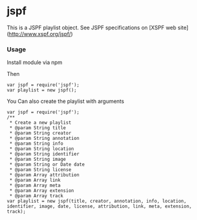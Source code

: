 # jspf

This is a JSPF playlist object.
See JSPF specifications on [XSPF web site] (http://www.xspf.org/jspf/)

### Usage

Install module via npm

Then

```node
var jspf = require('jspf');
var playlist = new jspf();
```

You Can also create the playlist with arguments
```node
var jspf = require('jspf');
/**
 * Create a new playlist
 * @param String title
 * @param String creator
 * @param String annotation
 * @param String info
 * @param String location
 * @param String identifier
 * @param String image
 * @param String or Date date
 * @param String license
 * @param Array attribution
 * @param Array link
 * @param Array meta
 * @param Array extension
 * @param Array track
var playlist = new jspf(title, creator, annotation, info, location, identifier, image, date, license, attribution, link, meta, extension, track);
```
